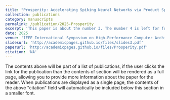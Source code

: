 ```yaml
---
title: "Prosperity: Accelerating Spiking Neural Networks via Product Sparsity"
collection: publications
category: manuscripts
permalink: /publication/2025-Prosperity
excerpt: 'This paper is about the number 3. The number 4 is left for future work.'
date: 2025
venue: 'IEEE International Symposium on High-Performance Computer Architecture (HPCA)'
slidesurl: 'http://academicpages.github.io/files/slides3.pdf'
paperurl: 'http://academicpages.github.io/files/Prosperity.pdf'
citation: 'NA'
---
```


The contents above will be part of a list of publications, if the user clicks the link for the publication than the contents of section will be rendered as a full page, allowing you to provide more information about the paper for the reader. When publications are displayed as a single page, the contents of the above "citation" field will automatically be included below this section in a smaller font.
